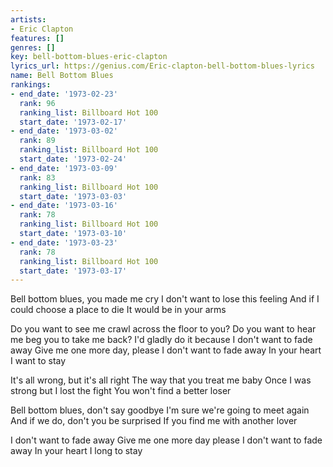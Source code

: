```yaml
---
artists:
- Eric Clapton
features: []
genres: []
key: bell-bottom-blues-eric-clapton
lyrics_url: https://genius.com/Eric-clapton-bell-bottom-blues-lyrics
name: Bell Bottom Blues
rankings:
- end_date: '1973-02-23'
  rank: 96
  ranking_list: Billboard Hot 100
  start_date: '1973-02-17'
- end_date: '1973-03-02'
  rank: 89
  ranking_list: Billboard Hot 100
  start_date: '1973-02-24'
- end_date: '1973-03-09'
  rank: 83
  ranking_list: Billboard Hot 100
  start_date: '1973-03-03'
- end_date: '1973-03-16'
  rank: 78
  ranking_list: Billboard Hot 100
  start_date: '1973-03-10'
- end_date: '1973-03-23'
  rank: 78
  ranking_list: Billboard Hot 100
  start_date: '1973-03-17'
---
```

Bell bottom blues, you made me cry
I don't want to lose this feeling
And if I could choose a place to die
It would be in your arms


Do you want to see me crawl across the floor to you?
Do you want to hear me beg you to take me back?
I'd gladly do it because
I don't want to fade away
Give me one more day, please
I don't want to fade away
In your heart I want to stay

It's all wrong, but it's all right
The way that you treat me baby
Once I was strong but I lost the fight
You won't find a better loser




Bell bottom blues, don't say goodbye
I'm sure we're going to meet again
And if we do, don't you be surprised
If you find me with another lover




I don't want to fade away
Give me one more day please
I don't want to fade away
In your heart I long to stay
